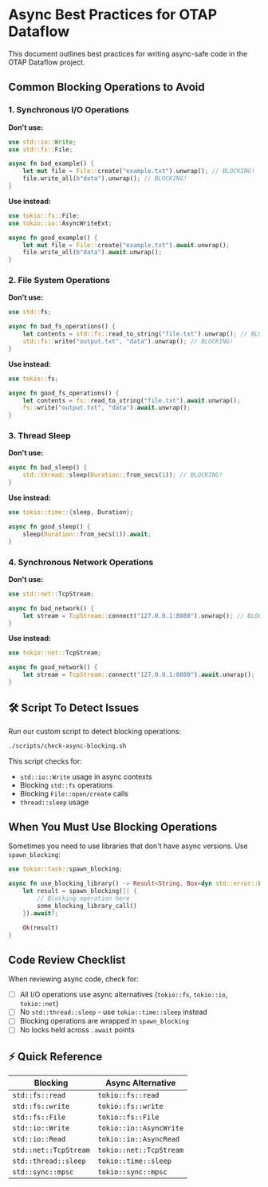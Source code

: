 # Async Best Practices for OTAP Dataflow

This document outlines best practices for writing async-safe code in the OTAP
Dataflow project.

## Common Blocking Operations to Avoid

### 1. Synchronous I/O Operations

**Don't use:**

```rust
use std::io::Write;
use std::fs::File;

async fn bad_example() {
    let mut file = File::create("example.txt").unwrap(); // BLOCKING!
    file.write_all(b"data").unwrap(); // BLOCKING!
}
```

**Use instead:**

```rust
use tokio::fs::File;
use tokio::io::AsyncWriteExt;

async fn good_example() {
    let mut file = File::create("example.txt").await.unwrap();
    file.write_all(b"data").await.unwrap();
}
```

### 2. File System Operations

**Don't use:**

```rust
use std::fs;

async fn bad_fs_operations() {
    let contents = std::fs::read_to_string("file.txt").unwrap(); // BLOCKING!
    std::fs::write("output.txt", "data").unwrap(); // BLOCKING!
}
```

**Use instead:**

```rust
use tokio::fs;

async fn good_fs_operations() {
    let contents = fs::read_to_string("file.txt").await.unwrap();
    fs::write("output.txt", "data").await.unwrap();
}
```

### 3. Thread Sleep

**Don't use:**

```rust
async fn bad_sleep() {
    std::thread::sleep(Duration::from_secs(1)); // BLOCKING!
}
```

**Use instead:**

```rust
use tokio::time::{sleep, Duration};

async fn good_sleep() {
    sleep(Duration::from_secs(1)).await;
}
```

### 4. Synchronous Network Operations

**Don't use:**

```rust
use std::net::TcpStream;

async fn bad_network() {
    let stream = TcpStream::connect("127.0.0.1:8080").unwrap(); // BLOCKING!
}
```

**Use instead:**

```rust
use tokio::net::TcpStream;

async fn good_network() {
    let stream = TcpStream::connect("127.0.0.1:8080").await.unwrap();
}
```

## 🛠️ Script To Detect Issues

Run our custom script to detect blocking operations:

```bash
./scripts/check-async-blocking.sh
```

This script checks for:

- `std::io::Write` usage in async contexts
- Blocking `std::fs` operations
- Blocking `File::open/create` calls
- `thread::sleep` usage

## When You Must Use Blocking Operations

Sometimes you need to use libraries that don't have async versions. Use
`spawn_blocking`:

```rust
use tokio::task::spawn_blocking;

async fn use_blocking_library() -> Result<String, Box<dyn std::error::Error>> {
    let result = spawn_blocking(|| {
        // Blocking operation here
        some_blocking_library_call()
    }).await?;

    Ok(result)
}
```

## Code Review Checklist

When reviewing async code, check for:

- [ ] All I/O operations use async alternatives (`tokio::fs`, `tokio::io`,
  `tokio::net`)
- [ ] No `std::thread::sleep` - use `tokio::time::sleep` instead
- [ ] Blocking operations are wrapped in `spawn_blocking`
- [ ] No locks held across `.await` points

## ⚡ Quick Reference

| Blocking              | Async Alternative       |
|-----------------------|-------------------------|
| `std::fs::read`       | `tokio::fs::read`       |
| `std::fs::write`      | `tokio::fs::write`      |
| `std::fs::File`       | `tokio::fs::File`       |
| `std::io::Write`      | `tokio::io::AsyncWrite` |
| `std::io::Read`       | `tokio::io::AsyncRead`  |
| `std::net::TcpStream` | `tokio::net::TcpStream` |
| `std::thread::sleep`  | `tokio::time::sleep`    |
| `std::sync::mpsc`     | `tokio::sync::mpsc`     |
